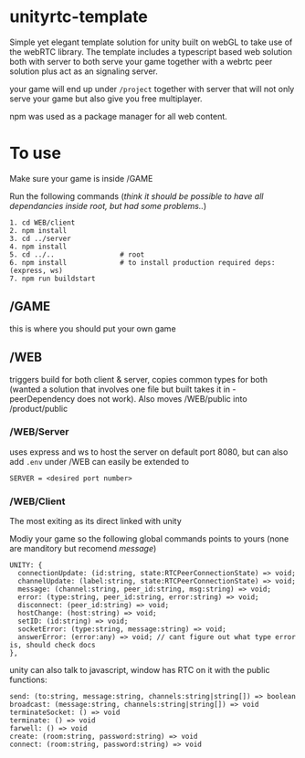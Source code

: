# unityrtc-template

Simple yet elegant template solution for unity built on webGL to take use of the webRTC library. The template includes a typescript based web solution both with server to both serve your game together with a webrtc peer solution plus act as an signaling server.

your game will end up under `/project` together with server that will not only serve your game but also give you free multiplayer.

npm was used as a package manager for all web content.

# To use

Make sure your game is inside /GAME

Run the following commands
(_think it should be possible to have all dependancies inside root, but had some problems.._)

```
1. cd WEB/client
2. npm install
3. cd ../server
4. npm install
5. cd ../..                # root
6. npm install             # to install production required deps: (express, ws)
7. npm run buildstart
```

## /GAME

this is where you should put your own game

## /WEB

triggers build for both client & server, copies common types for both (wanted a solution that involves one file but built takes it in - peerDependency does not work). Also moves /WEB/public into /product/public

### /WEB/Server

uses express and ws to host the server on default port 8080, but can also add `.env` under /WEB
can easily be extended to

```
SERVER = <desired port number>
```

### /WEB/Client

The most exiting as its direct linked with unity

Modiy your game so the following global commands points to yours (none are manditory but recomend _message_)

```
UNITY: {
  connectionUpdate: (id:string, state:RTCPeerConnectionState) => void;
  channelUpdate: (label:string, state:RTCPeerConnectionState) => void;
  message: (channel:string, peer_id:string, msg:string) => void;
  error: (type:string, peer_id:string, error:string) => void;
  disconnect: (peer_id:string) => void;
  hostChange: (host:string) => void;
  setID: (id:string) => void;
  socketError: (type:string, message:string) => void;
  answerError: (error:any) => void; // cant figure out what type error is, should check docs
},
```

unity can also talk to javascript, window has RTC on it with the public functions:

```
send: (to:string, message:string, channels:string|string[]) => boolean
broadcast: (message:string, channels:string|string[]) => void
terminateSocket: () => void
terminate: () => void
farwell: () => void
create: (room:string, password:string) => void
connect: (room:string, password:string) => void
```
